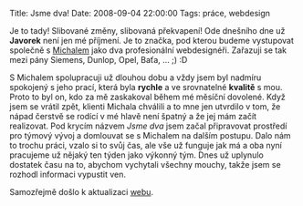 Title: Jsme dva!
Date: 2008-09-04 22:00:00
Tags: práce, webdesign

Je to tady! Slibované změny, slibovaná překvapení! Ode dnešního dne
už **Javorek** není jen mé příjmení. Je to značka, pod kterou
budeme vystupovat společně s [Michalem](http://gringo.profitux.cz/)
jako dva profesionální webdesignéři. Zařazuji se tak mezi pány
Siemens, Dunlop, Opel, Baťa, … ;) :D

S Michalem spolupracuji už dlouhou dobu a vždy jsem byl nadmíru
spokojený s jeho prací, která byla **rychle** a ve srovnatelné
**kvalitě** s mou. Proto to byl on, kdo za mě zaskakoval během mé
měsíční dovolené. Když jsem se vrátil zpět, klienti Michala
chválili a to mne jen utvrdilo v tom, že nápad čerstvě se rodící
v mé hlavě není špatný a že jej mám začít realizovat. Pod krycím
názvem *Jsme dva* jsem začal připravovat prostředí pro týmový vývoj
a domlouvat se s Michalem na dalším postupu. Dalo nám to trochu
práci, vzalo si to svůj čas, ale vše už funguje jak má a oba nyní
pracujeme už nějaký ten týden jako výkonný tým. Dnes už uplynulo
dostatek času na to, abychom vychytali všechny mouchy, takže jsem
se rozhodl informaci vypustit ven.

Samozřejmě došlo k aktualizaci [webu](http://www.javorek.net).